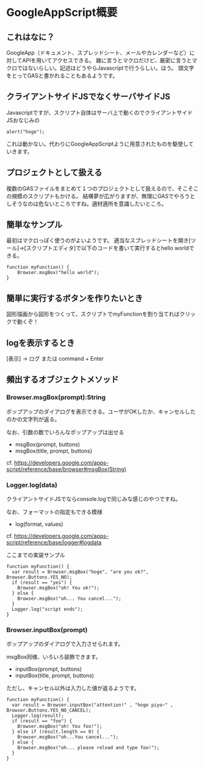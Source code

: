 # GoogleAppScript概要

## これはなに？
GoogleApp（ドキュメント、スプレッドシート、メールやカレンダーなど）に対してAPIを用いてアクセスできる。
雑に言うとマクロだけど、厳密に言うとマクロではないらしい。記述はどうやらJavascriptで行うらしい。ほう。
頭文字をとってGASと書かれることもあるようです。

## クライアントサイドJSでなくサーバサイドJS
Javascriptですが、スクリプト自体はサーバ上で動くのでクライアントサイドJSおなじみの
```
alert("hoge");
```
これは動かない。代わりにGoogleAppScriptように用意されたものを駆使していきます。

## プロジェクトとして扱える
複数のGASファイルをまとめて１つのプロジェクトとして扱えるので、そこそこの規模のスクリプトもかける。
結構夢が広がりますが、無理にGASでやろうとしそうなのは危ないところですね。適材適所を意識したいところ。

## 簡単なサンプル
最初はマクロっぽく使うのがよいようです。
適当なスプレッドシートを開き[ツール]->[スクリプトエディタ]で以下のコードを書いて実行するとhello worldできる。

```
function myFunction() {
    Browser.msgBox("hello world");
}
```

## 簡単に実行するボタンを作りたいとき
図形描画から図形をつくって、スクリプトでmyFunctionを割り当てればクリックで動くぞ！

## logを表示するとき
[表示] -> ログ または command + Enter

## 頻出するオブジェクトメソッド
### Browser.msgBox(prompt):String
ポップアップのダイアログを表示できる。ユーザがOKしたか、キャンセルしたのかの文字列が返る。

なお、引数の数でいろんなポップアップは出せる
* msgBox(prompt, buttons)
* msgBox(title, prompt, buttons)

cf. https://developers.google.com/apps-script/reference/base/browser#msgBox(String)

### Logger.log(data)
クライアントサイドJSでならconsole.logで同じみな感じのやつですね。

なお、フォーマットの指定もできる模様
* log(format, values)

cf. https://developers.google.com/apps-script/reference/base/logger#logdata

ここまでの実装サンプル
```
function myFunction() {
  var result = Browser.msgBox("hoge", "are you ok?", Browser.Buttons.YES_NO);
  if (result == "yes") {
    Browser.msgBox("oh! You ok!");
  } else {
    Browser.msgBox("oh... You cancel...");
  }
  Logger.log("script ends");
}
```

### Browser.inputBox(prompt)
ポップアップのダイアログで入力させられます。

msgBox同様、いろいろ装飾できます。
* inputBox(prompt, buttons)
* inputBox(title, prompt, buttons)

ただし、キャンセル以外は入力した値が返るようです。
```
function myFunction() {
  var result = Browser.inputBox("attention!" , "hoge piyo~" , Browser.Buttons.YES_NO_CANCEL);
  Logger.log(result);
  if (result == "foo") {
    Browser.msgBox("oh! You foo!");
  } else if (result.length == 0) {
    Browser.msgBox("oh...You cancel...");
  } else {
    Browser.msgBox("oh... please reload and type foo!");
  }
}
```
